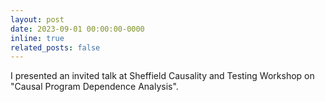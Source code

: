 ```yaml
---
layout: post
date: 2023-09-01 00:00:00-0000
inline: true
related_posts: false
---
```


I presented an invited talk at Sheffield Causality and Testing Workshop on "Causal Program Dependence Analysis".